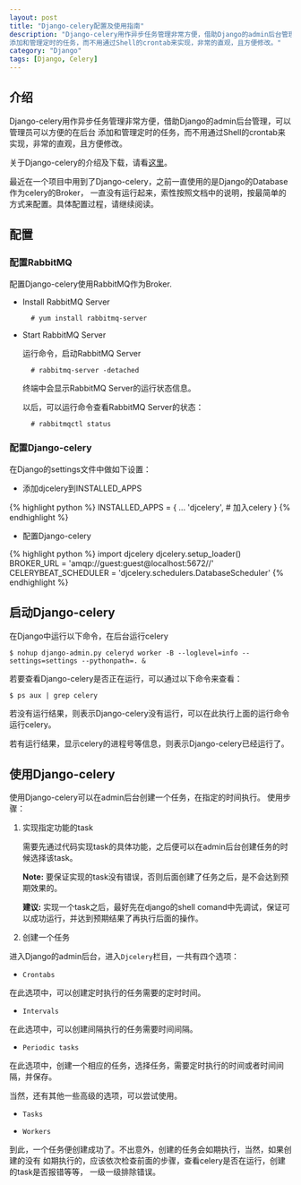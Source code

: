 ```yaml
---
layout: post
title: "Django-celery配置及使用指南"
description: "Django-celery用作异步任务管理非常方便，借助Django的admin后台管理，可以管理员可以方便的在后台
添加和管理定时的任务，而不用通过Shell的crontab来实现，非常的直观，且方便修改。"
category: "Django"
tags: [Django, Celery]
---
```



## 介绍
Django-celery用作异步任务管理非常方便，借助Django的admin后台管理，可以管理员可以方便的在后台
添加和管理定时的任务，而不用通过Shell的crontab来实现，非常的直观，且方便修改。

关于Django-celery的介绍及下载，请看[这里](https://pypi.python.org/pypi/django-celery)。

最近在一个项目中用到了Django-celery，之前一直使用的是Django的Database作为celery的Broker，
一直没有运行起来，索性按照文档中的说明，按最简单的方式来配置。具体配置过程，请继续阅读。

## 配置
### 配置RabbitMQ

配置Django-celery使用RabbitMQ作为Broker.

* Install RabbitMQ Server

        # yum install rabbitmq-server

* Start RabbitMQ Server

    运行命令，启动RabbitMQ Server

        # rabbitmq-server -detached

    终端中会显示RabbitMQ Server的运行状态信息。

    以后，可以运行命令查看RabbitMQ Server的状态：

        # rabbitmqctl status

### 配置Django-celery
在Django的settings文件中做如下设置：

* 添加djcelery到INSTALLED_APPS

{% highlight python %}
INSTALLED_APPS = {
  ...
  'djcelery',          # 加入celery
}
{% endhighlight %}


* 配置Django-celery

{% highlight python %}
import djcelery
djcelery.setup_loader()
BROKER_URL = 'amqp://guest:guest@localhost:5672//'
CELERYBEAT_SCHEDULER = 'djcelery.schedulers.DatabaseScheduler'
{% endhighlight %}

## 启动Django-celery

在Django中运行以下命令，在后台运行celery

    $ nohup django-admin.py celeryd worker -B --loglevel=info --settings=settings --pythonpath=. &


若要查看Django-celery是否正在运行，可以通过以下命令来查看：

    $ ps aux | grep celery

若没有运行结果，则表示Django-celery没有运行，可以在此执行上面的运行命令运行celery。

若有运行结果，显示celery的进程号等信息，则表示Django-celery已经运行了。

## 使用Django-celery
使用Django-celery可以在admin后台创建一个任务，在指定的时间执行。
使用步骤：

1. 实现指定功能的task

    需要先通过代码实现task的具体功能，之后便可以在admin后台创建任务的时候选择该task。

    **Note:** 要保证实现的task没有错误，否则后面创建了任务之后，是不会达到预期效果的。
    
    **建议:** 实现一个task之后，最好先在django的shell comand中先调试，保证可以成功运行，并达到预期结果了再执行后面的操作。

2. 创建一个任务

进入Django的admin后台，进入`Djcelery`栏目，一共有四个选项：

* `Crontabs`

在此选项中，可以创建定时执行的任务需要的定时时间。

* `Intervals`

在此选项中，可以创建间隔执行的任务需要时间间隔。

* `Periodic tasks`

在此选项中，创建一个相应的任务，选择任务，需要定时执行的时间或者时间间隔，并保存。

当然，还有其他一些高级的选项，可以尝试使用。

* `Tasks`

* `Workers`

到此，一个任务便创建成功了。不出意外，创建的任务会如期执行，当然，如果创建的没有
如期执行的，应该依次检查前面的步骤，查看celery是否在运行，创建的task是否报错等等，
一级一级排除错误。
